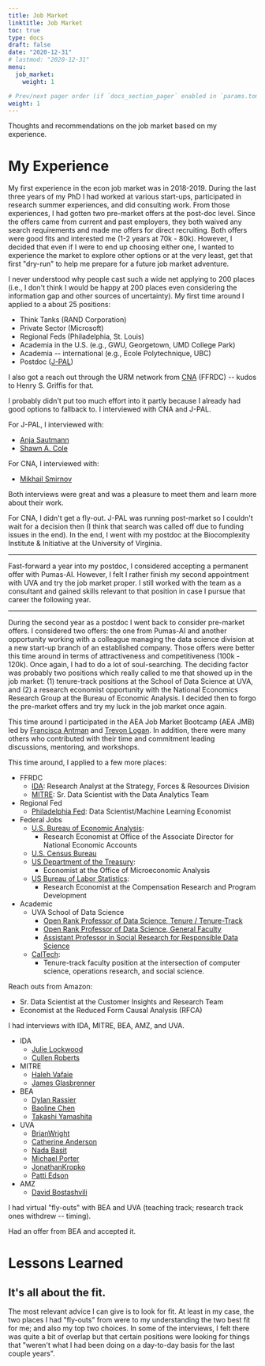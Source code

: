 ```yaml
---
title: Job Market
linktitle: Job Market
toc: true
type: docs
draft: false
date: "2020-12-31"
# lastmod: "2020-12-31"
menu:
  job_market:
    weight: 1

# Prev/next pager order (if `docs_section_pager` enabled in `params.toml`)
weight: 1
---
```

Thoughts and recommendations on the job market based on my experience.

# My Experience

My first experience in the econ job market was in 2018-2019. During the last three years of my PhD I had worked at various start-ups, participated in research summer experiences, and did consulting work. From those experiences, I had gotten two pre-market offers at the post-doc level. Since the offers came from current and past employers, they both waived any search requirements and made me offers for direct recruiting. Both offers were good fits and interested me (1-2 years at 70k - 80k). However, I decided that even if I were to end up choosing either one, I wanted to experience the market to explore other options or at the very least, get that first "dry-run" to help me prepare for a future job market adventure.

I never understood why people cast such a wide net applying to 200 places (i.e., I don't think I would be happy at 200 places even considering the information gap and other sources of uncertainty). My first time around I applied to a about 25 positions:

- Think Tanks (RAND Corporation)
- Private Sector (Microsoft)
- Regional Feds (Philadelphia, St. Louis)
- Academia in the U.S. (e.g., GWU, Georgetown, UMD College Park)
- Academia -- international (e.g., Ecole Polytechnique, UBC)
- Postdoc ([J-PAL](https://www.povertyactionlab.org/))

I also got a reach out through the URM network from [CNA](https://www.cna.org/research/) (FFRDC) -- kudos to Henry S. Griffis for that.

I probably didn't put too much effort into it partly because I already had good options to fallback to. I interviewed with CNA and J-PAL.

For J-PAL, I interviewed with:

- [Anja Sautmann](https://www.worldbank.org/en/about/people/a/anja-sautmann)
- [Shawn A. Cole](https://www.hbs.edu/faculty/Pages/profile.aspx?facId=340064)

For CNA, I interviewed with:

- [Mikhail Smirnov](https://www.linkedin.com/in/mikhail-smirnov-45ba8046/)

Both interviews were great and was a pleasure to meet them and learn more about their work.

For CNA, I didn't get a fly-out. J-PAL was running post-market so I couldn't wait for a decision then (I think that search was called off due to funding issues in the end). In the end, I went with my postdoc at the Biocomplexity Institute & Initiative at the University of Virginia.

---

Fast-forward a year into my postdoc, I considered accepting a permanent offer with Pumas-AI. However, I felt I rather finish my second appointment with UVA and try the job market proper. I still worked with the team as a consultant and gained skills relevant to that position in case I pursue that career the following year.

---

During the second year as a postdoc I went back to consider pre-market offers. I considered two offers: the one from Pumas-AI and another opportunity working with a colleague managing the data science division at a new start-up branch of an established company. Those offers were better this time around in terms of attractiveness and competitiveness (100k - 120k). Once again, I had to do a lot of soul-searching. The deciding factor was probably two positions which really called to me that showed up in the job market: (1) tenure-track positions at the School of Data Science at UVA, and (2) a research economist opportunity with the National Economics Research Group at the Bureau of Economic Analysis. I decided then to forgo the pre-market offers and try my luck in the job market once again.

This time around I participated in the AEA Job Market Bootcamp (AEA JMB) led by [Francisca Antman](https://spot.colorado.edu/~antmanf/) and [Trevon Logan](https://economics.osu.edu/people/logan.155). In addition, there were many others who contributed with their time and commitment leading discussions, mentoring, and workshops.

This time around, I applied to a few more places:

- FFRDC
  - [IDA](https://www.aeaweb.org/joe/listing.php?JOE_ID=111466644): Research Analyst at the Strategy, Forces & Resources Division
  - [MITRE](https://mitre.wd5.myworkdayjobs.com/en-US/MITRE/job/Data-Scientist---Sr_R101766-1): Sr. Data Scientist with the Data Analytics Team
- Regional Fed
  - [Philadelphia Fed](https://econjobmarket.org/positions/6728/1/0): Data Scientist/Machine Learning Economist
- Federal Jobs
  - [U.S. Bureau of Economic Analysis](https://www.aeaweb.org/joe/listing.php?JOE_ID=111465801):
    - Research Economist at Office of the Associate Director for National Economic Accounts
  - [U.S. Census Bureau](https://www.aeaweb.org/joe/listing.php?JOE_ID=111465714)
  - [US Department of the Treasury](https://www.aeaweb.org/joe/listing.php?JOE_ID=111465721):
    - Economist at the Office of Microeconomic Analysis
  - [US Bureau of Labor Statistics](https://www.aeaweb.org/joe/listing.php?JOE_ID=111465114):
    - Research Economist at the Compensation Research and Program Development
- Academic
  - UVA School of Data Science
    - [Open Rank Professor of Data Science, Tenure / Tenure-Track](https://uva.wd1.myworkdayjobs.com/UVAJobs/job/Charlottesville-VA/Open-Rank-Professor-of-Data-Science--Tenure---Tenure-Track_R0020075)
    - [Open Rank Professor of Data Science, General Faculty](https://uva.wd1.myworkdayjobs.com/en-US/UVAJobs/job/Charlottesville-VA/Open-Rank-Professor-of-Data-Science--General-Faculty_R0019921)
    - [Assistant Professor in Social Research for Responsible Data Science](https://uva.wd1.myworkdayjobs.com/UVAJobs/job/Charlottesville-VA/Assistant-Professor-in-Social-Research-for-Responsible-Data-Science_R0020611)
  - [CalTech](https://www.aeaweb.org/joe/listing.php?JOE_ID=111465239):
    - Tenure-track faculty position at the intersection of computer science, operations research, and social science.

Reach outs from Amazon:
- Sr. Data Scientist at the Customer Insights and Research Team
- Economist at the Reduced Form Causal Analysis (RFCA)

I had interviews with IDA, MITRE, BEA, AMZ, and UVA.

- IDA
  - [Julie Lockwood](https://www.linkedin.com/in/julie-lockwood-2a3a70a/)
  - [Cullen Roberts](https://www.linkedin.com/in/cullen-roberts-a2278614/)
- MITRE
  - [Haleh Vafaie](https://www.linkedin.com/in/haleh-vafaie-7b25442/)
  - [James Glasbrenner](https://www.linkedin.com/in/jkglasbrenner/)
- BEA
  - [Dylan Rassier](https://www.bea.gov/research/meet-the-researchers/dylan-rassier)
  - [Baoline Chen](https://www.bea.gov/research/meet-the-researchers/baoline-chen)
  - [Takashi Yamashita](https://www.bea.gov/research/meet-the-researchers/takashi-yamashita)
- UVA
  - [Brian​ Wright](https://datascience.virginia.edu/people/brian-wright)
  - [Catherine Anderson](https://datascience.virginia.edu/people/catherine-anderson)
  - [Nada Basit](https://datascience.virginia.edu/people/nada-basit)
  - [Michael Porter](https://datascience.virginia.edu/people/mike-porter)
  - [Jonathan​ Kropko](https://datascience.virginia.edu/people/jonathan-kropko)
  - [Patti Edson](https://datascience.virginia.edu/people/patti-edson)
- AMZ
  - [David Bostashvili](https://www.linkedin.com/in/bostashvili/)

I had virtual "fly-outs" with BEA and UVA (teaching track; research track ones withdrew -- timing).

Had an offer from BEA and accepted it.

# Lessons Learned

## It's all about the fit.

The most relevant advice I can give is to look for fit. At least in my case, the two places I had "fly-outs" from were to my understanding the two best fit for me; and also my top two choices. In some of the interviews, I felt there was quite a bit of overlap but that certain positions were looking for things that "weren't what I had been doing on a day-to-day basis for the last couple years".
